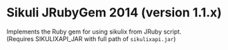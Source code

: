 Sikuli JRubyGem 2014 (version 1.1.x)
===

Implements the Ruby gem for using sikulix from JRuby script.<br />
(Requires SIKULIXAPI_JAR with full path of `sikulixapi.jar`)
